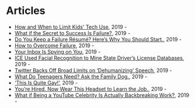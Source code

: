 # Articles

* [How and When to Limit Kids' Tech Use](https://www.nytimes.com/guides/smarterliving/family-technology), 2019 - 
* [What if the Secret to Success Is Failure?](https://www.nytimes.com/2011/09/18/magazine/what-if-the-secret-to-success-is-failure.html), 2019 - 
* [Do You Keep a Failure Résumé? Here’s Why You Should Start.](https://www.nytimes.com/2019/02/03/smarter-living/failure-resume.html), 2019 - 
* [How to Overcome Failure](https://www.nytimes.com/guides/working-womans-handbook/how-to-overcome-failure), 2019 - 
* [Your Inbox Is Spying on You](https://www.nytimes.com/2019/07/09/opinion/email-tracking.html), 2019 - 
* [ICE Used Facial Recognition to Mine State Driver’s License Databases](https://www.nytimes.com/2019/07/07/us/politics/ice-drivers-licenses-facial-recognition.html), 2019 - 
* [Twitter Backs Off Broad Limits on ‘Dehumanizing’ Speech](https://www.nytimes.com/2019/07/09/technology/twitter-ban-speech-dehumanizing.html), 2019 - 
* [What Do Teenagers Need? Ask the Family Dog.](https://www.nytimes.com/2019/07/04/well/family/teenagers-pets-dogs.html), 2019 - 
* [‘This Is Quite Gay!’](https://www.nytimes.com/2019/07/06/opinion/sunday/social-media-homophobia.html), 2019 - 
* [You’re Hired. Now Wear This Headset to Learn the Job.](https://www.nytimes.com/2019/07/10/business/microsoft-hololens-job-training.html), 2019 - 
* [What if Being a YouTube Celebrity Is Actually Backbreaking Work?](https://www.nytimes.com/2019/07/09/style/emma-chamberlain-youtube.html), 2019 - 
